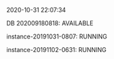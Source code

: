 2020-10-31 22:07:34

DB 202009180818: AVAILABLE

instance-20191031-0807: RUNNING

instance-20191102-0631: RUNNING